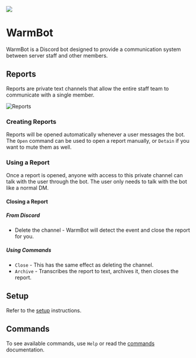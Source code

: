 <a href="https://discord.gg/REZVVjA">
  <img src="https://discordapp.com/api/guilds/453208597082406912/widget.png?style=banner2"/>
</a>

# WarmBot
WarmBot is a Discord bot designed to provide a communication system between server staff and other members.

## Reports
Reports are private text channels that allow the entire staff team to communicate with a single member.

![Reports](https://i.imgur.com/7vgwc9E.png)

### Creating Reports
Reports will be opened automatically whenever a user messages the bot.
The `Open` command can be used to open a report manually, or `Detain` if you want to mute them as well.

### Using a Report
Once a report is opened, anyone with access to this private channel can talk with the user through the bot.
The user only needs to talk with the bot like a normal DM.

#### Closing a Report
##### From Discord
 * Delete the channel - WarmBot will detect the event and close the report for you.

##### Using Commands
 * `Close` - This has the same effect as deleting the channel.
 * `Archive` - Transcribes the report to text, archives it, then closes the report.

## Setup
Refer to the [setup](warmbotsetup.md) instructions.

## Commands
To see available commands, use `Help` or read the [commands](commands.md) documentation.
